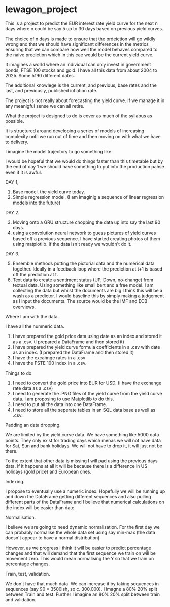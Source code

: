 # lewagon_project

This is a project to predict the EUR interest rate yield curve for the next n days where n could be say 5 up to 30 days based on previous yield curves.

The choice of n days is made to ensure that the prdeiction will go wildly wrong and that we should have significant differences in the metrics ensuring that we can compare how well the model behaves compared to the naive prediction which in this cae would be the current yield curve.

It imagines a world where an individual can only invest in government bonds, FTSE 100 stocks and gold.  I have all this data from about 2004 to 2025.  Some 5190 different dates.

The additional knowlege is the current, and previous, base rates and the last, and previously, published inflation rate.

The project is not really about forecasting the yield curve.  If we manage it in any meanigful sense we can all retire.

What the project is designed to do is cover as much of the syllabus as possible.

It is structured around developing a series of models of increasing complexity until we run out of time and then moving on with what we have to delivery.

I imagine the model trajectory to go something like:

I would be hopeful that we would do things faster than this timetable but by the end of day 1 we should have something to put into the production pahse even if it is awful.

DAY 1,

1. Base model. the yield curve today.
2. Simple regression model. (I am imaginig a sequence of linear regression models into the future)

DAY 2.

3. Moving onto a GRU structure chopping the data up into say the last 90 days.
4. using a convolution neural network to guess pictures of yield curves based off a previous sequence.  I have started creating photos of
   them using matplotlib.  If the data isn't ready we wouldn't do it.


DAY 3.

5. Ensemble methods putting the pictorial data and the numerical data together.  Ideally in a feedback loop where the prediction at t+1 is
   based off the prediction at t.
6. Text data to create a sentiment status (UP, Down, no-change) from textual data.  Using something like small bert and a free model.  I am
   collecting the data but whilst the documents are big I think this will be a wash as a predictor.  I would baseline this by simply making a judgement as I input the documents.  The source would be the IMF and ECB overviews.

Where I am with the data.

I have all the numneric data.

1. I have prepared the gold price data using date as an index and stored it as a .csv. (I prepared a DataFrame and then stored it)
2. I have prepared the yield curve formula coefficients in a .csv with date as an index. (I prepared the DataFrame and then stored it)
3. I have the excahnge rates in a .csv
4. I have the FSTE 100 index in a .csv.

Things to do

1. I need to convert the gold price into EUR for USD. (I have the exchange rate data as a .csv)
2. I need to generate the .PNG files of the yield curve from the yield curve data.  I am proposing to use Matplotlib to do this.
3. I need to put all the data into one DataFrame.
4. I need to store all the seperate tables in an SQL data base as well as .csv.


Padding an data dropping.

We are limited by the yield curve data.  We have something like 5000 data points.  They only exist for trading days which menas we will not have data for Sat, Sun and bank holidays.  We will not have to drop it, it will just not be there.

To the extent that other data is missing I will pad using the previous days data.  If it happens at all it will be because there is a difference in US holidays (gold price) and European ones.

Indexing.

I propose to eventually use a numeric index.  Hopefully we will be running up and down the DataFrame getting different sequences and also pulling different parts of the DataFrame and I believe that numerical calculations on the index will be easier than date.

Normalisation.

I believe we are going to need dynamic normalisation.  For the first day we can probably normalise the whole data set using say min-max (the data doesn't appear to have a normal distribution)

However, as we progress I think it will be easier to predict percentage changes and that will demand that the first sequence we train on will be movement zero.  This would mean normalising the Y so that we train on percentage changes.

Train, test, validation.

We don't have that much data.  We can increase it by taking sequences in sequences (say 90 * 3500ish, so c. 300,000).  I imagne a 80% 20% split between Train and test.  Further I imagine an 80% 20% split between train and validation.
